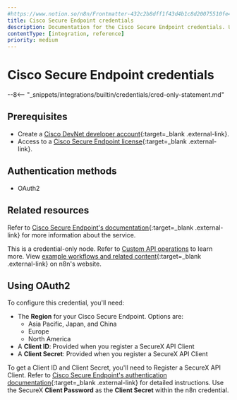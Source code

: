 ```yaml
---
#https://www.notion.so/n8n/Frontmatter-432c2b8dff1f43d4b1c8d20075510fe4
title: Cisco Secure Endpoint credentials
description: Documentation for the Cisco Secure Endpoint credentials. Use these credentials to authenticate Cisco Secure Endpoint in n8n, a workflow automation platform.
contentType: [integration, reference]
priority: medium
---
```


# Cisco Secure Endpoint credentials

--8<-- "_snippets/integrations/builtin/credentials/cred-only-statement.md"

## Prerequisites

- Create a [Cisco DevNet developer account](https://developer.cisco.com){:target=_blank .external-link}.
- Access to a [Cisco Secure Endpoint license](https://www.cisco.com/site/us/en/products/security/endpoint-security/secure-endpoint/index.html){:target=_blank .external-link}.

## Authentication methods

- OAuth2

## Related resources

Refer to [Cisco Secure Endpoint's documentation](https://developer.cisco.com/docs/secure-endpoint/introduction/){:target=_blank .external-link} for more information about the service.

This is a credential-only node. Refer to [Custom API operations](/integrations/custom-operations/) to learn more. View [example workflows and related content](https://n8n.io/integrations/cisco-secure-endpoint/){:target=_blank .external-link} on n8n's website.

## Using OAuth2

To configure this credential, you'll need:

- The **Region** for your Cisco Secure Endpoint. Options are:
    - Asia Pacific, Japan, and China
    - Europe
    - North America
- A **Client ID**: Provided when you register a SecureX API Client
- A **Client Secret**: Provided when you register a SecureX API Client

To get a Client ID and Client Secret, you'll need to Register a SecureX API Client. Refer to [Cisco Secure Endpoint's authentication documentation](https://developer.cisco.com/docs/secure-endpoint/authentication/#authentication){:target=_blank .external-link} for detailed instructions. Use the SecureX **Client Password** as the **Client Secret** within the n8n credential.

